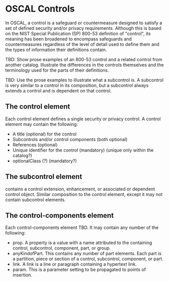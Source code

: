 # OSCAL Controls
In OSCAL, a control is a safeguard or countermeasure designed to satisfy a set of defined security and/or privacy requirements. Although this is based on the NIST Special Publication (SP) 800-53 definition of "control", its meaning has been broadened to encompass safeguards and countermeasures regardless of the level of detail used to define them and the types of information their definitions contain.

TBD: Show prose examples of an 800-53 control and a related control from another catalog. Illustrate the differences in the controls themselves and the terminology used for the parts of their definitions.

TBD: Use the prose examples to illustrate what a subcontrol is. A subcontrol is very similar to a control in its composition, but a subcontrol always extends a control and is dependent on that control. 

## The control element
Each control element defines a single security or privacy control. A control element may contain the following:
* A title (optional) for the control
* Subcontrols and/or control components (both optional)
* References (optional)
* Unique identifier for the control (mandatory) (unique only within the catalog?)
* optionalClass (?) (mandatory?)

## The subcontrol element
contains a control extension, enhancement, or associated or dependent control object. Similar composition to the control element, except it may not contain subcontrol elements.

## The control-components element
Each control-components element TBD. It may contain any number of the following:
* prop. A property is a value with a name attributed to the containing control, subcontrol, component, part, or group.
* anyKindofPart. This contains any number of part elements. Each part is a partition, piece or section of a control, subcontrol, component, or part.
* link. A link is a line or paragraph containing a hypertext link.
* param. This is a parameter setting to be propagated to points of insertion.
